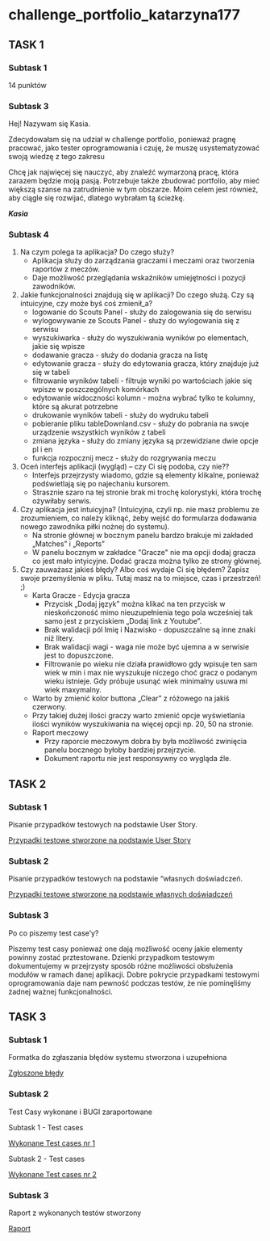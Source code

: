 # challenge_portfolio_katarzyna177

<h2>TASK 1</h2>

<h3>Subtask 1</h3>

14 punktów

<h3>Subtask 3</h3>

<p>Hej! Nazywam się Kasia.</p>

<p>Zdecydowałam się na udział w challenge portfolio, ponieważ pragnę pracować, jako tester oprogramowania i czuję, że muszę usystematyzować swoją wiedzę z tego zakresu</p>
<p>Chcę jak najwięcej się nauczyć, aby znaleźć wymarzoną pracę, która zarazem będzie moją pasją. Potrzebuje także zbudować portfolio, aby mieć większą szanse na zatrudnienie w tym obszarze. Moim celem jest również, aby ciągle się rozwijać, dlatego wybrałam tą ścieżkę.</p>

<b><i>Kasia</i></b>

<h3>Subtask 4</h3>

<ol>
  <li>Na czym polega ta aplikacja? Do czego służy?
    <ul>
      <li>Aplikacja służy do zarządzania graczami i meczami oraz tworzenia raportów z meczów.</li>
      <li>Daje możliwość przeglądania wskaźników umiejętności i pozycji zawodników.</li>
    </ul>
  </li>
  <li>Jakie funkcjonalności znajdują się w aplikacji? Do czego służą. Czy są intuicyjne, czy może byś coś zmienił_a?
    <ul>
      <li>logowanie do Scouts Panel - służy do zalogowania się do serwisu</li>
      <li>wylogowywanie ze Scouts Panel - służy do wylogowania się z serwisu</li>
      <li>wyszukiwarka - służy do wyszukiwania wyników po elementach, jakie się wpisze</li>
      <li>dodawanie gracza - służy do dodania gracza na listę</li>
      <li>edytowanie gracza - służy do edytowania gracza, który znajduje już się w tabeli</li>
      <li>filtrowanie wyników tabeli - filtruje wyniki po wartościach jakie się wpisze w poszczególnych komórkach</li>
      <li>edytowanie widoczności kolumn - można wybrać tylko te kolumny, które są akurat potrzebne</li>
      <li>drukowanie wyników tabeli - służy do wydruku tabeli</li>
      <li>pobieranie pliku tableDownland.csv - służy do pobrania na swoje urządzenie wszystkich wyników z tabeli</li>
      <li>zmiana języka - służy do zmiany języka są przewidziane dwie opcje pl i en</li>
      <li>funkcja rozpocznij mecz - służy do rozgrywania meczu</li>
    </ul>
  </li>
  <li>Oceń interfejs aplikacji (wygląd) – czy Ci się podoba, czy nie??
    <ul>
      <li>Interfejs przejrzysty wiadomo, gdzie są elementy klikalne, ponieważ podświetlają się po najechaniu kursorem.</li>
      <li>Strasznie szaro na tej stronie brak mi trochę kolorystyki, która trochę ożywiłaby serwis.</li>
    </ul>
  </li>
  <li>Czy aplikacja jest intuicyjna? (Intuicyjna, czyli np. nie masz problemu ze zrozumieniem, co należy kliknąć, żeby wejść do formularza dodawania nowego zawodnika piłki nożnej do systemu).
    <ul>
      <li>Na stronie głównej w bocznym panelu bardzo brakuje mi zakładed „Matches” i „Reports”</li>
      <li>W panelu bocznym w zakładce "Gracze" nie ma opcji dodaj gracza co jest mało intyicyjne. Dodać gracza można tylko ze strony głównej.</li>
    </ul>
  </li>
   <li>Czy zauważasz jakieś błędy? Albo coś wydaje Ci się błędem? Zapisz swoje przemyślenia w pliku. Tutaj masz na to miejsce, czas i przestrzeń! ;)
    <ul>
      <li>Karta Gracze - Edycja gracza
        <ul>
        <li>Przycisk „Dodaj język” można klikać na ten przycisk w nieskończoność mimo nieuzupełnienia tego pola wcześniej tak samo jest z przyciskiem „Dodaj link z Youtube”.</li>
        <li>Brak walidacji pól Imię i Nazwisko - dopuszczalne są inne znaki niż litery.</li>
        <li>Brak walidacji wagi - waga nie może być ujemna a w serwisie jest to dopuszczone.</li>
        <li>Filtrowanie po wieku nie działa prawidłowo gdy wpisuje ten sam wiek w min i max nie wyszukuje niczego choć gracz o podanym wieku istnieje. Gdy próbuje usunąć wiek minimalny usuwa mi wiek maxymalny.</li>
        </ul>
      </li>
      <li>Warto by zmienić kolor buttona „Clear” z różowego na jakiś czerwony.</li>
      <li>Przy takiej dużej ilości graczy warto zmienić opcje wyświetlania ilości wyników wyszukiwania na więcej opcji np. 20, 50 na stronie.</li>
      <li>Raport meczowy
        <ul>
          <li>Przy raporcie meczowym dobra by była możliwość zwinięcia panelu bocznego  byłoby bardziej przejrzycie.</li>
          <li>Dokument raportu nie jest responsywny co wygląda źle.</li>
        </ul>
      </li>
     </ul>
  </li>
</ol>

<h2>TASK 2</h2>

<h3>Subtask 1</h3>

Pisanie przypadków testowych na podstawie User Story.

<a href="https://docs.google.com/spreadsheets/d/1bwzbHONk7XtrYPgmoBFkM4A9DsDVj7HX/edit?rtpof=true">Przypadki testowe stworzone na podstawie User Story</a>

<h3>Subtask 2</h3>

Pisanie przypadków testowych na podstawie “własnych doświadczeń.

<a href="https://docs.google.com/spreadsheets/d/1aYbBA9aUVUqpsqWgViodgkJB8IYuZAew/edit?usp=sharing&ouid=116724792418874987884&rtpof=true&sd=true">Przypadki testowe stworzone na podstawie własnych doświadczeń</a>

<h3>Subtask 3</h3>

Po co piszemy test case’y?

Piszemy test casy ponieważ one dają możliwość oceny jakie elementy powinny zostać prztestowane.  Dzienki przypadkom testowym dokumentujemy w przejrzysty sposób różne możliwości obsłużenia modułów w ramach danej aplikacji. Dobre pokrycie przypadkami testowymi oprogramowania daje nam pewność podczas testów, że nie pominęliśmy żadnej ważnej funkcjonalności.

<h2>TASK 3</h2>

<h3>Subtask 1</h3>

Formatka do zgłaszania błędów systemu stworzona i uzupełniona

<a href="https://docs.google.com/spreadsheets/d/1tQ5_ja33R_019TF53SKv1K5qn3J4vVnU/edit?usp=sharing&ouid=116724792418874987884&rtpof=true&sd=true">Zgłoszone błędy</a>

<h3>Subtask 2</h3>

Test Casy wykonane i BUGI zaraportowane

Subtask 1 - Test cases

<a href="https://docs.google.com/spreadsheets/d/1bwzbHONk7XtrYPgmoBFkM4A9DsDVj7HX/edit?usp=sharing&ouid=116724792418874987884&rtpof=true&sd=true">Wykonane Test cases nr 1</a>

Subtask 2 - Test cases

<a href="https://docs.google.com/spreadsheets/d/1aYbBA9aUVUqpsqWgViodgkJB8IYuZAew/edit?usp=sharing&ouid=116724792418874987884&rtpof=true&sd=true">Wykonane Test cases nr 2</a>

<h3>Subtask 3</h3>

Raport z wykonanych testów stworzony

<a href="https://docs.google.com/document/d/1BGvZvFiKL5clDGQ_xBar13YeY1a-6hyu/edit?usp=sharing&ouid=116724792418874987884&rtpof=true&sd=true">Raport</a>




